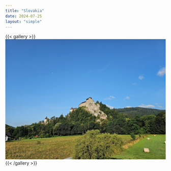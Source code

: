 ```yaml
---
title: "Slovakia"
date: 2024-07-25
layout: "simple"
---
```


{{< gallery >}}
  <img src="featured.jpeg" class="grid-w33" />
{{< /gallery >}}
